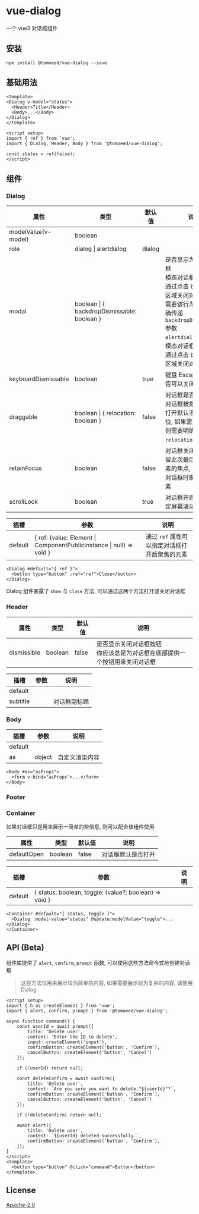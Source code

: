 # vue-dialog

一个 vue3 对话框组件

## 安装

```shell
npm install @tomoeed/vue-dialog --save
```

## 基础用法

```vue
<template>
<Dialog v-model="status">
  <Header>Title</Header>
  <Body>...</Body>
</Dialog>
</template>

<script setup>
import { ref } from 'vue';
import { Dialog, Header, Body } from '@tomoeed/vue-dialog';

const status = ref(false);
</script>
```

## 组件

### Dialog

| 属性                  | 类型                                          | 默认值    | 说明                                                                                                                                           |
|---------------------|---------------------------------------------|--------|----------------------------------------------------------------------------------------------------------------------------------------------|
| modelValue(v-model) | boolean                                     |        |                                                                                                                                              |
| role                | dialog \| alertdialog                       | dialog |                                                                                                                                              |
| modal               | boolean \| { backdropDismissable: boolean } |        | 是否显示为模态对话框<br>模态对话框默认不能通过点击 backdrop 区域关闭对话框, 如果需要该行为, 则需要明确传递 `backdropDismissible` 参数<br>`alertdialog` 默认是模态对话框, 并且不能通过点击 backdrop 区域关闭对话框 |
| keyboardDismissable | boolean                                     | true   | 键盘 Escape 按键是否可以关闭对话框                                                                                                                        |
| draggable           | boolean \| { relocation: boolean }          | false  | 对话框是否可拖动<br>对话框被拖动后再次打开默认不会重置定位, 如果需要该行为, 则需要明确传递 `relocation` 参数                                                                            |                                                                                                                                              |
| retainFocus         | boolean                                     | false  | 对话框关闭后是否保留此次最后聚焦的元素的焦点, 当再次打开对话框时聚焦到此元素                                                                                                      |
| scrollLock          | boolean                                     | true   | 对话框开启时, 是否锁定屏幕滚动                                                                                                                             |

| 插槽      | 参数                                                                   | 说明                         |
|---------|----------------------------------------------------------------------|----------------------------|
| default | { ref: (value: Element \| ComponentPublicInstance \| null) => void } | 通过 `ref` 属性可以指定对话框打开后聚焦的元素 |

```vue
<Dialog #default="{ ref }">
  <button type="button" :ref="ref">Close</button>
</Dialog>
```

Dialog 组件暴露了 `show` 与 `close` 方法, 可以通过这两个方法打开或关闭对话框

### Header

| 属性          | 类型      | 默认值   | 说明                                       |
|-------------|---------|-------|------------------------------------------|
| dismissible | boolean | false | 是否显示关闭对话框按钮<br>你应该总是为对话框在底部提供一个按钮用来关闭对话框 |

| 插槽       | 参数 | 说明     |
|----------|----|--------|
| default  |    |        |
| subtitle |    | 对话框副标题 |

### Body

| 插槽      | 参数     | 说明      |
|---------|--------|---------|
| default |        |         |
| as      | object | 自定义渲染内容 |

```vue
<Body #as="asProps">
  <form v-bind="asProps">...</form>
</Body>
```

### Footer

### Container

如果对话框只是用来展示一简单的些信息, 则可以配合该组件使用

| 属性          | 类型      | 默认值   | 说明        |
|-------------|---------|-------|-----------|
| defaultOpen | boolean | false | 对话框默认是否打开 |

| 插槽      | 参数                                                     | 说明 |
|---------|--------------------------------------------------------|----|
| default | { status: boolean, toggle: (value?: boolean) => void } |    |

```vue
<Container #default="{ status, toggle }">
  <Dialog :model-value="status" @update:modelValue="toggle">...</Dialog>
</Container>
```

## API (Beta)

组件库提供了 `alert`, `confirm`, `prompt` 函数, 可以使用这些方法命令式地创建对话框

> 这些方法仅用来展示较为简单的内容, 如果需要展示较为复杂的内容, 请使用 Dialog

```vue
<script setup>
import { h as createElement } from 'vue';
import { alert, confirm, prompt } from '@tomoeed/vue-dialog';

async function command() {
    const userId = await prompt({
        title: 'Delete user',
        content: 'Enter the ID to delete',
        input: createElement('input'),
        confirmButton: createElement('button', 'Confirm'),
        cancelButton: createElement('button', 'Cancel')
    });

    if (!userId) return null;

    const deleteConfirm = await confirm({
        title: 'Delete user',
        content: `Are you sure you want to delete "${userId}"?`,
        confirmButton: createElement('button', 'Confirm'),
        cancelButton: createElement('button', 'Cancel')
    });

    if (!deleteConfirm) return null;

    await alert({
        title: 'Delete user',
        content: `${userId} deleted successfully.`,
        confirmButton: createElement('button', 'Confirm'),
    });
}
</script>
<template>
  <button type="button" @click="command">Button</button>
</template>
```


## License
[Apache-2.0](https://github.com/meshareL/vue-dialog/blob/master/LICENSE)
